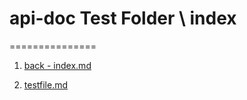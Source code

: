 # api-doc Test Folder \ index
===============

1. [back - index.md](../overview.md)

2. [testfile.md](TestFolder/testfile.md)
